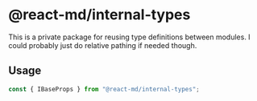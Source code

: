 # @react-md/internal-types
This is a private package for reusing type definitions between modules. I could probably just do relative pathing if needed though.

## Usage
```ts
const { IBaseProps } from "@react-md/internal-types";
```